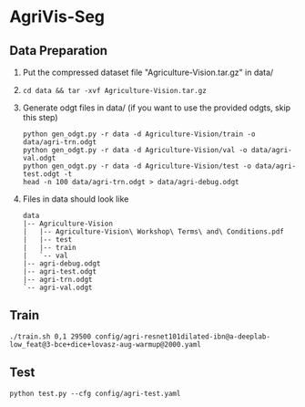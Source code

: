 # AgriVis-Seg

## Data Preparation
1. Put the compressed dataset file "Agriculture-Vision.tar.gz" in data/
2. ```
   cd data && tar -xvf Agriculture-Vision.tar.gz
   ```
3. Generate odgt files in data/ (if you want to use the provided odgts, skip this step)
   ```
   python gen_odgt.py -r data -d Agriculture-Vision/train -o data/agri-trn.odgt
   python gen_odgt.py -r data -d Agriculture-Vision/val -o data/agri-val.odgt
   python gen_odgt.py -r data -d Agriculture-Vision/test -o data/agri-test.odgt -t
   head -n 100 data/agri-trn.odgt > data/agri-debug.odgt
   ```
4. Files in data should look like
    ```
    data
    |-- Agriculture-Vision
    |   |-- Agriculture-Vision\ Workshop\ Terms\ and\ Conditions.pdf
    |   |-- test
    |   |-- train
    |   `-- val
    |-- agri-debug.odgt
    |-- agri-test.odgt
    |-- agri-trn.odgt
    `-- agri-val.odgt
    ```

## Train
```
./train.sh 0,1 29500 config/agri-resnet101dilated-ibn@a-deeplab-low_feat@3-bce+dice+lovasz-aug-warmup@2000.yaml
```

## Test
```
python test.py --cfg config/agri-test.yaml
```
